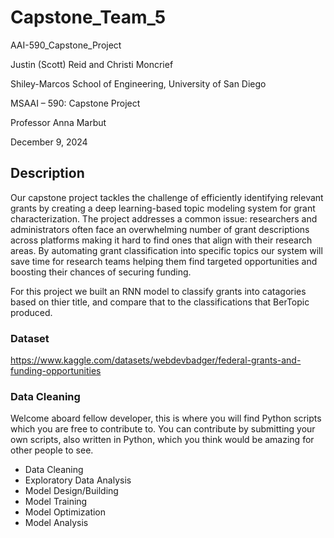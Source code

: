 # Capstone_Team_5
AAI-590_Capstone_Project

Justin (Scott) Reid and Christi Moncrief

Shiley-Marcos School of Engineering, University of San Diego

MSAAI – 590: Capstone Project

Professor Anna Marbut

December 9, 2024

## Description
Our capstone project tackles the challenge of efficiently identifying relevant grants by
creating a deep learning-based topic modeling system for grant characterization. The project
addresses a common issue: researchers and administrators often face an overwhelming number
of grant descriptions across platforms making it hard to find ones that align with their research
areas. By automating grant classification into specific topics our system will save time for
research teams helping them find targeted opportunities and boosting their chances of securing
funding.

For this project we built an RNN model to classify grants into catagories based on thier title, and compare that to the classifications that BerTopic produced.

### Dataset

https://www.kaggle.com/datasets/webdevbadger/federal-grants-and-funding-opportunities

### Data Cleaning

Welcome aboard fellow developer, this is where you will find Python scripts which you are free to contribute to.
You can contribute by submitting your own scripts, also written in Python, which you think would be amazing for other
people to see.


- Data Cleaning
- Exploratory Data Analysis
- Model Design/Building
- Model Training
- Model Optimization
- Model Analysis

